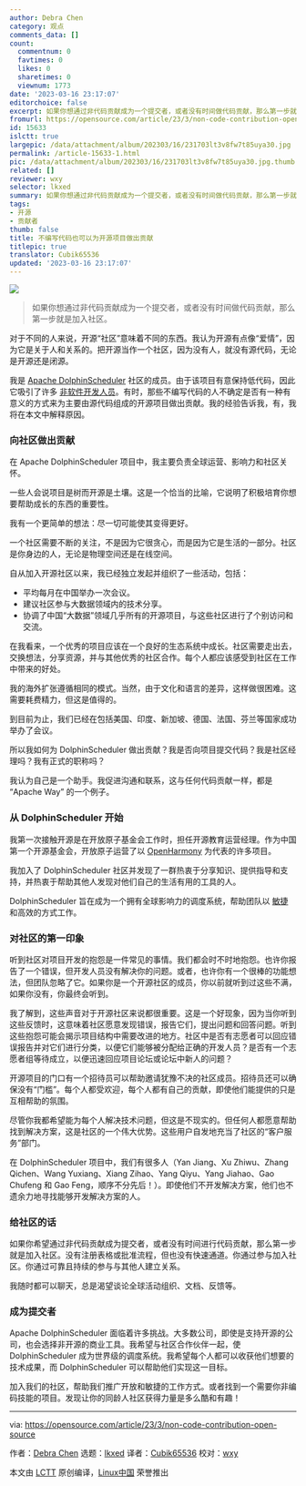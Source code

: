 ```yaml
---
author: Debra Chen
category: 观点
comments_data: []
count:
  commentnum: 0
  favtimes: 0
  likes: 0
  sharetimes: 0
  viewnum: 1773
date: '2023-03-16 23:17:07'
editorchoice: false
excerpt: 如果你想通过非代码贡献成为一个提交者，或者没有时间做代码贡献，那么第一步就是加入社区。
fromurl: https://opensource.com/article/23/3/non-code-contribution-open-source
id: 15633
islctt: true
largepic: /data/attachment/album/202303/16/231703lt3v8fw7t85uya30.jpg
permalink: /article-15633-1.html
pic: /data/attachment/album/202303/16/231703lt3v8fw7t85uya30.jpg.thumb.jpg
related: []
reviewer: wxy
selector: lkxed
summary: 如果你想通过非代码贡献成为一个提交者，或者没有时间做代码贡献，那么第一步就是加入社区。
tags:
- 开源
- 贡献者
thumb: false
title: 不编写代码也可以为开源项目做出贡献
titlepic: true
translator: Cubik65536
updated: '2023-03-16 23:17:07'
---
```


![](/data/attachment/album/202303/16/231703lt3v8fw7t85uya30.jpg)



> 
> 如果你想通过非代码贡献成为一个提交者，或者没有时间做代码贡献，那么第一步就是加入社区。
> 
> 
> 


对于不同的人来说，开源“社区”意味着不同的东西。我认为开源有点像“爱情”，因为它是关于人和关系的。把开源当作一个社区，因为没有人，就没有源代码，无论是开源还是闭源。


我是 [Apache DolphinScheduler](https://dolphinscheduler.apache.org/en-us) 社区的成员。由于该项目有意保持低代码，因此它吸引了许多 [非软件开发人员](https://opensource.com/article/21/2/what-technical)。有时，那些不编写代码的人不确定是否有一种有意义的方式来为主要由源代码组成的开源项目做出贡献。我的经验告诉我，有，我将在本文中解释原因。


### 向社区做出贡献


在 Apache DolphinScheduler 项目中，我主要负责全球运营、影响力和社区关怀。


一些人会说项目是树而开源是土壤。这是一个恰当的比喻，它说明了积极培育你想要帮助成长的东西的重要性。


我有一个更简单的想法：尽一切可能使其变得更好。


一个社区需要不断的关注，不是因为它很贪心，而是因为它是生活的一部分。社区是你身边的人，无论是物理空间还是在线空间。


自从加入开源社区以来，我已经独立发起并组织了一些活动，包括：


* 平均每月在中国举办一次会议。
* 建议社区参与大数据领域内的技术分享。
* 协调了中国“大数据”领域几乎所有的开源项目，与这些社区进行了个别访问和交流。


在我看来，一个优秀的项目应该在一个良好的生态系统中成长。社区需要走出去，交换想法，分享资源，并与其他优秀的社区合作。每个人都应该感受到社区在工作中带来的好处。


我的海外扩张遵循相同的模式。当然，由于文化和语言的差异，这样做很困难。这需要耗费精力，但这是值得的。


到目前为止，我们已经在包括美国、印度、新加坡、德国、法国、芬兰等国家成功举办了会议。


所以我如何为 DolphinScheduler 做出贡献？我是否向项目提交代码？我是社区经理吗？我有正式的职称吗？


我认为自己是一个助手。我促进沟通和联系，这与任何代码贡献一样，都是 “Apache Way” 的一个例子。


### 从 DolphinScheduler 开始


我第一次接触开源是在开放原子基金会工作时，担任开源教育运营经理。作为中国第一个开源基金会，开放原子运营了以 [OpenHarmony](https://gitee.com/openharmony) 为代表的许多项目。


我加入了 DolphinScheduler 社区并发现了一群热衷于分享知识、提供指导和支持，并热衷于帮助其他人发现对他们自己的生活有用的工具的人。


DolphinScheduler 旨在成为一个拥有全球影响力的调度系统，帮助团队以 [敏捷](https://opensource.com/article/22/5/practical-tips-agile) 和高效的方式工作。


### 对社区的第一印象


听到社区对项目开发的抱怨是一件常见的事情。我们都会时不时地抱怨。也许你报告了一个错误，但开发人员没有解决你的问题。或者，也许你有一个很棒的功能想法，但团队忽略了它。如果你是一个开源社区的成员，你以前就听到过这些不满，如果你没有，你最终会听到。


我了解到，这些声音对于开源社区来说都很重要。这是一个好现象，因为当你听到这些反馈时，这意味着社区愿意发现错误，报告它们，提出问题和回答问题。听到这些抱怨可能会揭示项目结构中需要改进的地方。社区中是否有志愿者可以回应错误报告并对它们进行分类，以便它们能够被分配给正确的开发人员？是否有一个志愿者组等待成立，以便迅速回应项目论坛或论坛中新人的问题？


开源项目的门口有一个招待员可以帮助邀请犹豫不决的社区成员。招待员还可以确保没有“门槛”。每个人都受欢迎，每个人都有自己的贡献，即使他们能提供的只是互相帮助的氛围。


尽管你我都希望能为每个人解决技术问题，但这是不现实的。但任何人都愿意帮助找到解决方案，这是社区的一个伟大优势。这些用户自发地充当了社区的“客户服务”部门。


在 DolphinScheduler 项目中，我们有很多人（Yan Jiang、Xu Zhiwu、Zhang Qichen、Wang Yuxiang、Xiang Zihao、Yang Qiyu、Yang Jiahao、Gao Chufeng 和 Gao Feng，顺序不分先后！）。即使他们不开发解决方案，他们也不遗余力地寻找能够开发解决方案的人。


### 给社区的话


如果你希望通过非代码贡献成为提交者，或者没有时间进行代码贡献，那么第一步就是加入社区。没有注册表格或批准流程，但也没有快速通道。你通过参与加入社区。你通过可靠且持续的参与与其他人建立关系。


我随时都可以聊天，总是渴望谈论全球活动组织、文档、反馈等。


### 成为提交者


Apache DolphinScheduler 面临着许多挑战。大多数公司，即使是支持开源的公司，也会选择非开源的商业工具。我希望与社区合作伙伴一起，使 DolphinScheduler 成为世界级的调度系统。我希望每个人都可以收获他们想要的技术成果，而 DolphinScheduler 可以帮助他们实现这一目标。


加入我们的社区，帮助我们推广开放和敏捷的工作方式。或者找到一个需要你非编码技能的项目。发现让你的同龄人社区获得力量是多么酷和有趣！




---


via: <https://opensource.com/article/23/3/non-code-contribution-open-source>


作者：[Debra Chen](https://opensource.com/users/debra-chen) 选题：[lkxed](https://github.com/lkxed/) 译者：[Cubik65536](https://github.com/Cubik65536) 校对：[wxy](https://github.com/%E6%A0%A1%E5%AF%B9%E8%80%85ID)


本文由 [LCTT](https://github.com/LCTT/TranslateProject) 原创编译，[Linux中国](https://linux.cn/) 荣誉推出